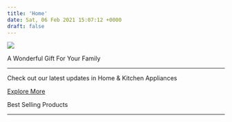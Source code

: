 ```yaml
---
title: 'Home'
date: Sat, 06 Feb 2021 15:07:12 +0000
draft: false
---
```


![](https://theislah.in/wp-content/uploads/2020/11/Homegroup.jpg)

A Wonderful Gift For Your Family  

-----------------------------------

Check out our latest updates in Home & Kitchen Appliances

[Explore More](https://gkgud.com/articles/)

Best Selling Products

* * *